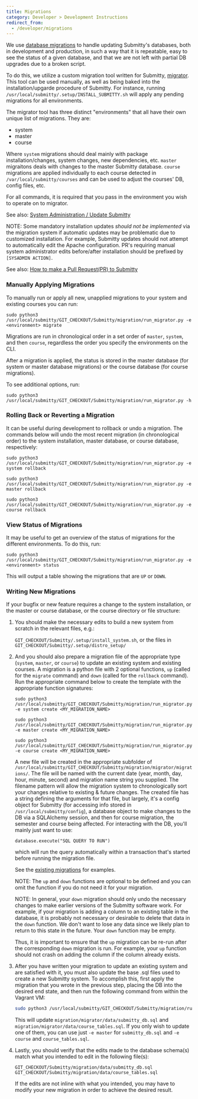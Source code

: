 ```yaml
---
title: Migrations
category: Developer > Development Instructions
redirect_from:
  - /developer/migrations
---
```


We use [database migrations](https://en.wikipedia.org/wiki/Schema_migration)
to handle updating Submitty's databases, both in development and production,
in such a way that it is repeatable, easy to see the status of a given database,
and that we are not left with partial DB upgrades due to a broken script.

To do this, we utilize a custom migration tool written for Submitty,
[migrator](https://github.com/Submitty/Submitty/tree/master/migration). This tool
can be used manually, as well as being baked into the
installation/upgarde procedure of Submitty. For instance, running
`/usr/local/submitty/.setup/INSTALL_SUBMITTY.sh` will apply any pending
migrations for all environments.

The migrator tool has three distinct "environments" that all have their
own unique list of migrations. They are:
* system
* master
* course

Where `system` migrations should deal mainly with package installation/changes,
system changes, new dependencies, etc. `master` migraitons deals with changes to the master Submitty
database. `course` migrations are applied individually to each course
detected in `/var/local/submitty/courses` and can be used to adjust the
courses' DB, config files, etc.

For all commands, it is required that you pass in the environment you wish
to operate on to migrator.

See also: [System Administration / Update Submitty](/sysadmin/update)

NOTE: Some mandatory installation updates _should not be implemented_
via the migration system if automatic updates may be problematic due
to customized installation.  For example, Submitty updates should not
attempt to automatically edit the Apache configuration.  PR's requiring
manual system administrator edits before/after installation should be
prefixed by `[SYSADMIN ACTION]`.

See also: [How to make a Pull Request(PR) to Submitty](how_to_contribute#how-to-make-a-pull-request-pr-to-submitty)


### Manually Applying Migrations

To manually run or apply all new, unapplied migrations to your system
and existing courses you can run:

```
sudo python3 /usr/local/submitty/GIT_CHECKOUT/Submitty/migration/run_migrator.py -e <environment> migrate
```

Migrations are run in chronological order in a set order of `master`,
`system`, and then `course`, regardless the order you specify the environments
on the CLI.

After a migration is applied, the status is stored in the master
database (for system or master database migrations) or the course
database (for course migrations).

To see additional options, run:

```
sudo python3 /usr/local/submitty/GIT_CHECKOUT/Submitty/migration/run_migrator.py -h
```


### Rolling Back or Reverting a Migration

It can be useful during development to rollback or undo a migration.
The commands below will undo the most recent migration (in
chronological order) to the system installation, master database, or
course database, respectively:

```
sudo python3 /usr/local/submitty/GIT_CHECKOUT/Submitty/migration/run_migrator.py -e system rollback
```

```
sudo python3 /usr/local/submitty/GIT_CHECKOUT/Submitty/migration/run_migrator.py -e master rollback
```

```
sudo python3 /usr/local/submitty/GIT_CHECKOUT/Submitty/migration/run_migrator.py -e course rollback
```

### View Status of Migrations

It may be useful to get an overview of the status of migrations for the
different environments. To do this, run:

```
sudo python3 /usr/local/submitty/GIT_CHECKOUT/Submitty/migration/run_migrator.py -e <environment> status
```

This will output a table showing the migrations that are `UP` or `DOWN`.

### Writing New Migrations

If your bugfix or new feature requires a change to the system
installation, or the master or course database, or the course
directory or file structure:


1.  You should make the necessary edits to build a new system from
    scratch in the relevant files, e.g.:

    `GIT_CHECKOUT/Submitty/.setup/install_system.sh`, or the files in
    `GIT_CHECKOUT/Submitty/.setup/distro_setup/`


2.  And you should also prepare a migration file of the appropriate
    type (`system`, `master`, or `course`) to update an existing system and
    existing courses.  A migration is a python file with 2 optional functions,
    `up` (called for the `migrate` command) and `down` (called for the
    `rollback` command).  Run the appropriate command below to create
    the template with the appropriate function signatures:

    ```
    sudo python3 /usr/local/submitty/GIT_CHECKOUT/Submitty/migration/run_migrator.py -e system create <MY_MIGRATION_NAME>
    ```

    ```
    sudo python3 /usr/local/submitty/GIT_CHECKOUT/Submitty/migration/run_migrator.py -e master create <MY_MIGRATION_NAME>
    ```

    ```
    sudo python3 /usr/local/submitty/GIT_CHECKOUT/Submitty/migration/run_migrator.py -e course create <MY_MIGRATION_NAME>
    ```

    A new file will be created in the
    appropriate subfolder of
    `/usr/local/submitty/GIT_CHECKOUT/Submitty/migration/migrator/migrations/`.
    The file will be named with the current date (year, month, day,
    hour, minute, second) and migration name string you supplied.
    The filename pattern will allow the migration system to
    chronologically sort your changes relative to existing & future
    changes. The created file has a string defining the arguments
    for that file, but largely, it's a config object for Submitty
    (for accessing info stored in `/usr/local/submitty/config`), a
    database object to make changes to the DB via a SQLAlchemy
    session, and then for course migration, the semester and course
    being affected. For interacting with the DB, you'll mainly just
    want to use:

    ```
    database.execute("SQL QUERY TO RUN")
    ```

    which will run the query automatically within a transaction that's
    started before running the migration file.

    See the [existing migrations](https://github.com/Submitty/Submitty/tree/master/migration/migrator/migrations)
    for examples.

    NOTE: The `up` and `down` functions are optional to be defined and
    you can omit the function if you do not need it for your migration.

    NOTE: In general, your `down` migration should only undo the
    necessary changes to make earlier versions of the Submitty
    software work.  For example, if your migration is adding a column
    to an existing table in the database, it is probably not necessary
    or desirable to delete that data in the `down` function.  We don't
    want to lose any data since we likely plan to return to this state
    in the future. Your `down` function may be empty.

    Thus, it is important to ensure that the `up` migration can be
    re-run after the corresponding `down` migration is run.  For example,
    your `up` function should not crash on adding the column if the column
    already exists.


3.  After you have written your migration to update an existing system
    and are satisfied with it, you must also update the base .sql
    files used to create a new Submitty system.  To
    accomplish this, first apply the migration that you wrote in the previous
    step, placing the DB into the desired end state, and then run the following
    command from within the Vagrant VM:

    ```bash
    sudo python3 /usr/local/submitty/GIT_CHECKOUT/Submitty/migration/run_migrator.py -e master -e course dump
    ```

    This will update `migration/migrator/data/submitty_db.sql` and `migration/migrator/data/course_tables.sql`.
    If you only wish to update one of them, you can use just `-e master` for `submitty_db.sql` and `-e course`
    and `course_tables.sql`.


4.  Lastly, you should verify that the edits made to the database schema(s) match what you intended to edit in the following file(s):

    `GIT_CHECKOUT/Submitty/migration/data/submitty_db.sql`
    `GIT_CHECKOUT/Submitty/migration/data/course_tables.sql`

    If the edits are not inline with what you intended, you may have to modify your new migration in order to achieve the desired result.
